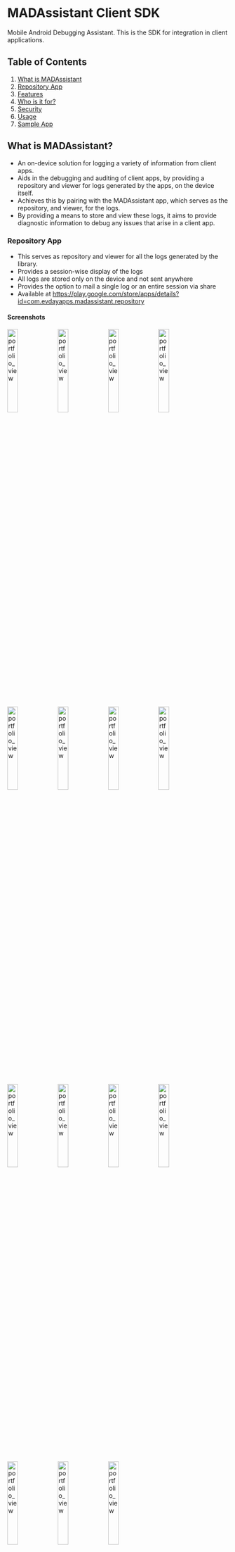 # MADAssistant Client SDK
Mobile Android Debugging Assistant.
This is the SDK for integration in client applications.

## Table of Contents
1. [What is MADAssistant](#what-is-madassistant)
2. [Repository App](#repository-app)
3. [Features](#features)
4. [Who is it for?](#who-is-it-for)
5. [Security](#security)
6. [Usage](#usage)
7. [Sample App](#sample-app)

## What is MADAssistant?
- An on-device solution for logging a variety of information from client apps.
- Aids in the debugging and auditing of client apps, by providing a repository and viewer for logs generated by the apps, on the device itself.
- Achieves this by pairing with the MADAssistant app, which serves as the repository, and viewer, for the logs.
- By providing a means to store and view these logs, it aims to provide diagnostic information to debug any issues that arise in a client app.

### Repository App
- This serves as repository and viewer for all the logs generated by the library.
- Provides a session-wise display of the logs
- All logs are stored only on the device and not sent anywhere
- Provides the option to mail a single log or an entire session via share
- Available at https://play.google.com/store/apps/details?id=com.evdayapps.madassistant.repository
#### Screenshots
<img width="22%" alt="portfolio_view" src="doc/client_list.png"> <img width="22%" alt="portfolio_view" src="doc/device_info.png"> <img width="22%" alt="portfolio_view" src="doc/dev_portal.png"> <img width="22%" alt="portfolio_view" src="doc/session_list.png">
<img width="22%" alt="portfolio_view" src="doc/changelog_list.png"> <img width="22%" alt="portfolio_view" src="doc/log_list_unfiltered_1.png"> <img width="22%" alt="portfolio_view" src="doc/loglist_unfiltered_2.png"> <img width="22%" alt="portfolio_view" src="doc/session_details_filtered.png"> <img width="22%" alt="portfolio_view" src="doc/network_details.png">
<img width="22%" alt="portfolio_view" src="doc/stacktrace_0.png"> <img width="22%" alt="portfolio_view" src="doc/stacktrace_1.png"> <img width="22%" alt="portfolio_view" src="doc/stacktrace_2.png"> <img width="22%" alt="portfolio_view" src="doc/analytics_details.png"> <img width="22%" alt="portfolio_view" src="doc/Screenshot_20220408-213416.png">
<img width="22%" alt="portfolio_view" src="doc/auth_gen_2.png">


## Features
The library currently provides logging for the following types of events:
- Network Logs
- Analytics Calls
- Exceptions and Crashes
- Generics Logs

## Who is it for?
##### Product Owners
- Logging of analytics events and network calls aid in audit and debugging of issues
##### Testers
- Logging of network calls, analytics events, exceptions and crashes while testing aids in raising more detailed bug reports
##### Developers
- Enable developers to retrieve logs for a particular issue without having to replicate the issue on their end, which might be impossible in some cases.
##### End Users
- This library may even be integrated into production builds, to enable debugging of hard-to-reproduce issues happening on a client's device.


## Security
An auth-token based system that controls what logs the user may view based on:
- The user's installation identifier (a uuid generated by the MADAssistant app once per installation)
- An optional start and end time
- The logs accessible to the user (with fine-grained regex-based filters). This information is encrypted using a passphrase which needs to provided to this library on runtime, to decrypt. 
- All filtering is performed within the client library and then sent to the MADAssistant app

<img width="22%" alt="authtoken-generator-1" src="doc/Screenshot_20220408-213416.png">
<img width="22%" alt="portfolio_view" src="doc/auth_gen_2.png">

NOTE: These logs are not uploaded to any server and will remain only on the user's device.


## Usage
- Add the jitpack repository to project build.gradle
  ```
  allprojects {
	repositories {
		...
		maven { url 'https://jitpack.io' }
	}
  }
  ```
- Add the library as a dependency
  ```
  implementation 'com.github.Evdayapps:madassistant-clientsdk:<latest-version>'
  ```
- Create an instance of MADAssistantClient
  ```
  val logUtils = object : Logger {
            override fun i(tag: String, message: String) {
                Log.i(tag, message)
            }

            override fun v(tag: String, message: String) {
                Log.v(tag, message)
            }

            override fun d(tag: String, message: String) {
                Log.d(tag, message)
            }

            override fun e(throwable: Throwable) {
                throwable.printStackTrace()
            }
        }

        madAssistantClient = MADAssistantClientImpl(
            applicationContext = applicationContext,
            passphrase = "<enter your passphrase here>",
            logger = logUtils,
            callback = object : MADAssistantClient.Callback {
                override fun onSessionStarted(sessionId: Long) {
                    Log.i("MADAssistant","Session Started")
                }

                override fun onSessionEnded(sessionId: Long) {}

                override fun onConnected() {
                    Log.i("MADAssistant","Connected")
                }

                override fun onDisconnected(code: Int, message: String) {}

            }
        )

        // Bind the client to the remote service
        madAssistantClient.connect()

        // Start a session
        madAssistantClient.startSession()

        // Test log
        madAssistantClient.logGenericLog(Log.INFO,"Test","Just a test")
  ```
- Log events using the appropriate method
  ```
  // For Exceptions
  fun logException(throwable: Throwable, message: String?, data: Map<String, Any?>?)
  
  // For Analytics
  fun logAnalyticsEvent(destination: String, eventName: String, data: Map<String, Any?>)
  
  // For logs that match android.util.Log
  fun logGenericLog(type: Int, tag: String, message: String, data: Map<String, Any?>?)

  // For network logs. 
  fun logNetworkCall(data: NetworkCallLogModel)
  Or use MADAssistantOkHttp3Interceptor as an interceptor in OkHttp3 setups
  ```
- Logging Crashes
  ```
  client.logCrashes()
  ```
  Alternately, crashes can be logged manually too using:
  ```
  client.logCrashReport(throwable: Throwable)
  ```
 
## Sample App
A sample client app is available in the testapp folder. The same will soon be available on the play store too









